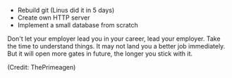 - Rebuild git (Linus did it in 5 days)
- Create own HTTP server
- Implement a small database from scratch

Don't let your employer lead you in your career, lead your employer. 
Take the time to understand things.
It may not land you a better job immediately.
But it will open more gates in future, the longer you stick with it.

(Credit: ThePrimeagen)
